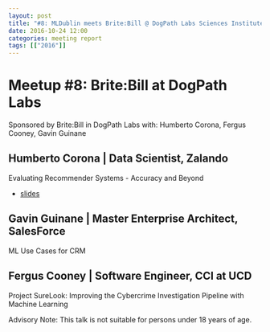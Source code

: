 ```yaml
---
layout: post
title: "#8: MLDublin meets Brite:Bill @ DogPath Labs Sciences Institute,"
date: 2016-10-24 12:00
categories: meeting report
tags: [["2016"]]
---
```


# Meetup #8: Brite:Bill at DogPath Labs

Sponsored by Brite:Bill in DogPath Labs with: Humberto Corona, Fergus Cooney, Gavin Guinane

## Humberto Corona | Data Scientist, Zalando

Evaluating Recommender Systems - Accuracy and Beyond

 - [slides](/assets/slides/meetup_8/2016-ML-Meetup.pdf)

## Gavin Guinane | Master Enterprise Architect, SalesForce

ML Use Cases for CRM

## Fergus Cooney | Software Engineer, CCI at UCD

Project SureLook: Improving the Cybercrime Investigation Pipeline with Machine Learning

Advisory Note: This talk is not suitable for persons under 18 years of age.
